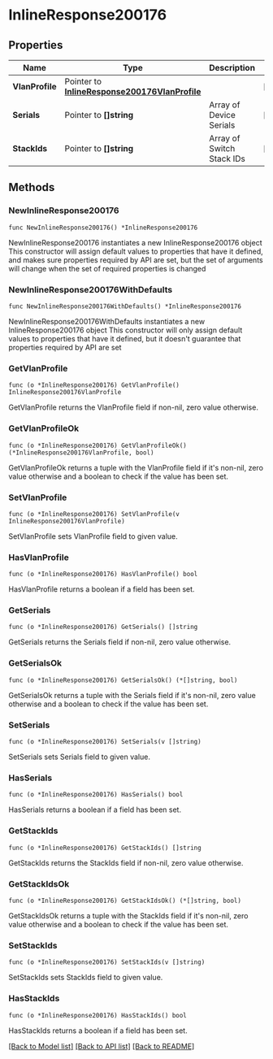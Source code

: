 # InlineResponse200176

## Properties

Name | Type | Description | Notes
------------ | ------------- | ------------- | -------------
**VlanProfile** | Pointer to [**InlineResponse200176VlanProfile**](InlineResponse200176VlanProfile.md) |  | [optional] 
**Serials** | Pointer to **[]string** | Array of Device Serials | [optional] 
**StackIds** | Pointer to **[]string** | Array of Switch Stack IDs | [optional] 

## Methods

### NewInlineResponse200176

`func NewInlineResponse200176() *InlineResponse200176`

NewInlineResponse200176 instantiates a new InlineResponse200176 object
This constructor will assign default values to properties that have it defined,
and makes sure properties required by API are set, but the set of arguments
will change when the set of required properties is changed

### NewInlineResponse200176WithDefaults

`func NewInlineResponse200176WithDefaults() *InlineResponse200176`

NewInlineResponse200176WithDefaults instantiates a new InlineResponse200176 object
This constructor will only assign default values to properties that have it defined,
but it doesn't guarantee that properties required by API are set

### GetVlanProfile

`func (o *InlineResponse200176) GetVlanProfile() InlineResponse200176VlanProfile`

GetVlanProfile returns the VlanProfile field if non-nil, zero value otherwise.

### GetVlanProfileOk

`func (o *InlineResponse200176) GetVlanProfileOk() (*InlineResponse200176VlanProfile, bool)`

GetVlanProfileOk returns a tuple with the VlanProfile field if it's non-nil, zero value otherwise
and a boolean to check if the value has been set.

### SetVlanProfile

`func (o *InlineResponse200176) SetVlanProfile(v InlineResponse200176VlanProfile)`

SetVlanProfile sets VlanProfile field to given value.

### HasVlanProfile

`func (o *InlineResponse200176) HasVlanProfile() bool`

HasVlanProfile returns a boolean if a field has been set.

### GetSerials

`func (o *InlineResponse200176) GetSerials() []string`

GetSerials returns the Serials field if non-nil, zero value otherwise.

### GetSerialsOk

`func (o *InlineResponse200176) GetSerialsOk() (*[]string, bool)`

GetSerialsOk returns a tuple with the Serials field if it's non-nil, zero value otherwise
and a boolean to check if the value has been set.

### SetSerials

`func (o *InlineResponse200176) SetSerials(v []string)`

SetSerials sets Serials field to given value.

### HasSerials

`func (o *InlineResponse200176) HasSerials() bool`

HasSerials returns a boolean if a field has been set.

### GetStackIds

`func (o *InlineResponse200176) GetStackIds() []string`

GetStackIds returns the StackIds field if non-nil, zero value otherwise.

### GetStackIdsOk

`func (o *InlineResponse200176) GetStackIdsOk() (*[]string, bool)`

GetStackIdsOk returns a tuple with the StackIds field if it's non-nil, zero value otherwise
and a boolean to check if the value has been set.

### SetStackIds

`func (o *InlineResponse200176) SetStackIds(v []string)`

SetStackIds sets StackIds field to given value.

### HasStackIds

`func (o *InlineResponse200176) HasStackIds() bool`

HasStackIds returns a boolean if a field has been set.


[[Back to Model list]](../README.md#documentation-for-models) [[Back to API list]](../README.md#documentation-for-api-endpoints) [[Back to README]](../README.md)



